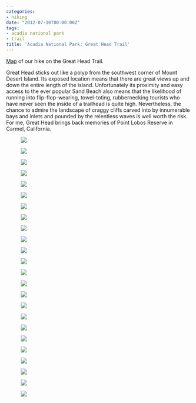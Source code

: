 ```yaml
---
categories:
- hiking
date: "2012-07-10T00:00:00Z"
tags:
- acadia national park
- trail
title: 'Acadia National Park: Great Head Trail'
---
```

[Map](https://maps.google.com/maps/ms?msid=214490968088440958659.0004c4865f20c9516f166&msa=0&ll=44.329828,-68.177528&spn=0.014904,0.015643) of our hike on the Great Head Trail.

Great Head sticks out like a polyp from the southwest corner of Mount Desert Island. Its exposed location means that there are great views up and down the entire length of the island. Unfortunately its proximity and easy access to the ever popular Sand Beach also means that the likelihood of running into flip-flop-wearing, towel-toting, rubbernecking tourists who have never seen the inside of a trailhead is quite high. Nevertheless, the chance to admire the landscape of craggy cliffs carved into by innumerable bays and inlets and pounded by the relentless waves is well worth the risk.  For me, Great Head brings back memories of Point Lobos Reserve in Carmel, California.


<figure>
  <img src="http://yentran.isamonkey.org/gallery/acadia-great-head/dsc_5766.jpg" />
</figure>
<figure>
  <img src="http://yentran.isamonkey.org/gallery/acadia-great-head/dsc_5770.jpg" />
</figure>
<figure>
  <img src="http://yentran.isamonkey.org/gallery/acadia-great-head/dsc_5776.jpg" />
</figure>
<figure>
  <img src="http://yentran.isamonkey.org/gallery/acadia-great-head/dsc_5784.jpg" />
</figure>
<figure>
  <img src="http://yentran.isamonkey.org/gallery/acadia-great-head/dsc_5794.jpg" />
</figure>
<figure>
  <img src="http://yentran.isamonkey.org/gallery/acadia-great-head/dsc_5798.jpg" />
</figure>
<figure>
  <img src="http://yentran.isamonkey.org/gallery/acadia-great-head/dsc_5806.jpg" />
</figure>
<figure>
  <img src="http://yentran.isamonkey.org/gallery/acadia-great-head/dsc_5814.jpg" />
</figure>
<figure>
  <img src="http://yentran.isamonkey.org/gallery/acadia-great-head/dsc_5830.jpg" />
</figure>
<figure>
  <img src="http://yentran.isamonkey.org/gallery/acadia-great-head/dsc_5833.jpg" />
</figure>
<figure>
  <img src="http://yentran.isamonkey.org/gallery/acadia-great-head/dsc_5838.jpg" />
</figure>
<figure>
  <img src="http://yentran.isamonkey.org/gallery/acadia-great-head/dsc_5839.jpg" />
</figure>
<figure>
  <img src="http://yentran.isamonkey.org/gallery/acadia-great-head/dsc_5842.jpg" />
</figure>
<figure>
  <img src="http://yentran.isamonkey.org/gallery/acadia-great-head/dsc_5844.jpg" />
</figure>
<figure>
  <img src="http://yentran.isamonkey.org/gallery/acadia-great-head/dsc_5846.jpg" />
</figure>
<figure>
  <img src="http://yentran.isamonkey.org/gallery/acadia-great-head/dsc_5851.jpg" />
</figure>
<figure>
  <img src="http://yentran.isamonkey.org/gallery/acadia-great-head/dsc_5856.jpg" />
</figure>
<figure>
  <img src="http://yentran.isamonkey.org/gallery/acadia-great-head/dsc_5874.jpg" />
</figure>
<figure>
  <img src="http://yentran.isamonkey.org/gallery/acadia-great-head/dsc_5879.jpg" />
</figure>
<figure>
  <img src="http://yentran.isamonkey.org/gallery/acadia-great-head/dsc_5888.jpg" />
</figure>
<figure>
  <img src="http://yentran.isamonkey.org/gallery/acadia-great-head/dsc_5890.jpg" />
</figure>
<figure>
  <img src="http://yentran.isamonkey.org/gallery/acadia-great-head/dsc_5896.jpg" />
</figure>
<figure>
  <img src="http://yentran.isamonkey.org/gallery/acadia-great-head/dsc_5900.jpg" />
</figure>
<figure>
  <img src="http://yentran.isamonkey.org/gallery/acadia-great-head/dsc_5905.jpg" />
</figure>
